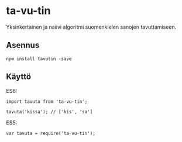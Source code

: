 # ta-vu-tin

Yksinkertainen ja naiivi algoritmi suomenkielen sanojen tavuttamiseen.

## Asennus

```
npm install tavutin -save
```

## Käyttö

ES6:

```
import tavuta from 'ta-vu-tin';

tavuta('kissa'); // ['kis', 'sa']
```

ES5:

```
var tavuta = require('ta-vu-tin');
```
